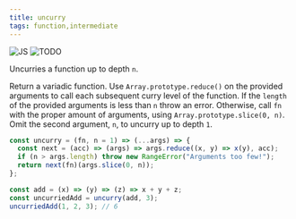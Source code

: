 ```yaml
---
title: uncurry
tags: function,intermediate
---
```


![JS](https://img.shields.io/badge/supports-javascript-yellow.svg?style=flat-square)
![TODO](https://img.shields.io/badge///TODO-blue.svg?style=flat-square)

Uncurries a function up to depth `n`.

Return a variadic function.
Use `Array.prototype.reduce()` on the provided arguments to call each subsequent curry level of the function.
If the `length` of the provided arguments is less than `n` throw an error.
Otherwise, call `fn` with the proper amount of arguments, using `Array.prototype.slice(0, n)`.
Omit the second argument, `n`, to uncurry up to depth `1`.

```js
const uncurry = (fn, n = 1) => (...args) => {
  const next = (acc) => (args) => args.reduce((x, y) => x(y), acc);
  if (n > args.length) throw new RangeError("Arguments too few!");
  return next(fn)(args.slice(0, n));
};
```

```js
const add = (x) => (y) => (z) => x + y + z;
const uncurriedAdd = uncurry(add, 3);
uncurriedAdd(1, 2, 3); // 6
```
